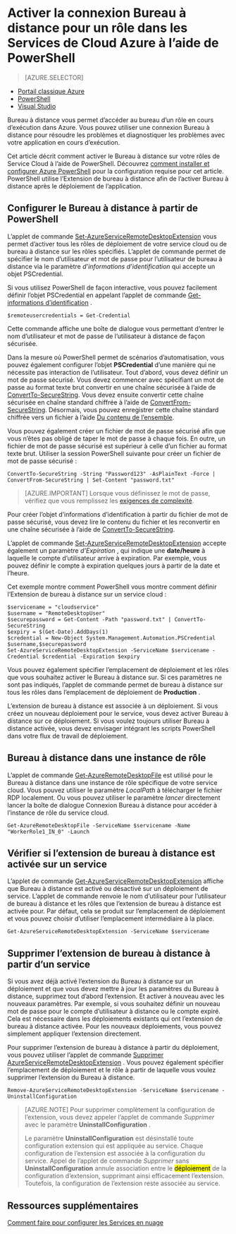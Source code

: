 <properties
pageTitle="Activer la connexion Bureau à distance pour un rôle dans les Services de Cloud Azure à l’aide de PowerShell"
description="Comment configurer votre application de service cloud azure à l’aide de PowerShell pour autoriser les connexions Bureau à distance"
services="cloud-services"
documentationCenter=""
authors="thraka"
manager="timlt"
editor=""/>
<tags
ms.service="cloud-services"
ms.workload="tbd"
ms.tgt_pltfrm="na"
ms.devlang="na"
ms.topic="article"
ms.date="08/05/2016"
ms.author="adegeo"/>

# <a name="enable-remote-desktop-connection-for-a-role-in-azure-cloud-services-using-powershell"></a>Activer la connexion Bureau à distance pour un rôle dans les Services de Cloud Azure à l’aide de PowerShell

>[AZURE.SELECTOR]
- [Portail classique Azure](cloud-services-role-enable-remote-desktop.md)
- [PowerShell](cloud-services-role-enable-remote-desktop-powershell.md)
- [Visual Studio](../vs-azure-tools-remote-desktop-roles.md)


Bureau à distance vous permet d’accéder au bureau d’un rôle en cours d’exécution dans Azure. Vous pouvez utiliser une connexion Bureau à distance pour résoudre les problèmes et diagnostiquer les problèmes avec votre application en cours d’exécution.

Cet article décrit comment activer le Bureau à distance sur votre rôles de Service Cloud à l’aide de PowerShell. Découvrez [comment installer et configurer Azure PowerShell](../powershell-install-configure.md) pour la configuration requise pour cet article. PowerShell utilise l’Extension de bureau à distance afin de l’activer Bureau à distance après le déploiement de l’application.


## <a name="configure-remote-desktop-from-powershell"></a>Configurer le Bureau à distance à partir de PowerShell

L’applet de commande [Set-AzureServiceRemoteDesktopExtension](https://msdn.microsoft.com/library/azure/dn495117.aspx) vous permet d’activer tous les rôles de déploiement de votre service cloud ou de bureau à distance sur les rôles spécifiés. L’applet de commande permet de spécifier le nom d’utilisateur et mot de passe pour l’utilisateur de bureau à distance via le paramètre *d’informations d’identification* qui accepte un objet PSCredential.

Si vous utilisez PowerShell de façon interactive, vous pouvez facilement définir l’objet PSCredential en appelant l’applet de commande [Get-informations d’identification](https://technet.microsoft.com/library/hh849815.aspx) .

```
$remoteusercredentials = Get-Credential
```

Cette commande affiche une boîte de dialogue vous permettant d’entrer le nom d’utilisateur et mot de passe de l’utilisateur à distance de façon sécurisée.

Dans la mesure où PowerShell permet de scénarios d’automatisation, vous pouvez également configurer l’objet **PSCredential** d’une manière qui ne nécessite pas interaction de l’utilisateur. Tout d’abord, vous devez définir un mot de passe sécurisé. Vous devez commencer avec spécifiant un mot de passe au format texte brut convertir en une chaîne sécurisée à l’aide de [ConvertTo-SecureString](https://technet.microsoft.com/library/hh849818.aspx). Vous devez ensuite convertir cette chaîne sécurisée en chaîne standard chiffrée à l’aide de [ConvertFrom-SecureString](https://technet.microsoft.com/library/hh849814.aspx). Désormais, vous pouvez enregistrer cette chaîne standard chiffrée vers un fichier à l’aide [Du contenu de l’ensemble](https://technet.microsoft.com/library/ee176959.aspx).

Vous pouvez également créer un fichier de mot de passe sécurisé afin que vous n’êtes pas obligé de taper le mot de passe à chaque fois. En outre, un fichier de mot de passe sécurisé est supérieur à celle d’un fichier au format texte brut. Utiliser la session PowerShell suivante pour créer un fichier de mot de passe sécurisé :

```
ConvertTo-SecureString -String "Password123" -AsPlainText -Force | ConvertFrom-SecureString | Set-Content "password.txt"
```

>[AZURE.IMPORTANT] Lorsque vous définissez le mot de passe, vérifiez que vous remplissez les [exigences de complexité](https://technet.microsoft.com/library/cc786468.aspx).

Pour créer l’objet d’informations d’identification à partir du fichier de mot de passe sécurisé, vous devez lire le contenu du fichier et les reconvertir en une chaîne sécurisée à l’aide de [ConvertTo-SecureString](https://technet.microsoft.com/library/hh849818.aspx).

L’applet de commande [Set-AzureServiceRemoteDesktopExtension](https://msdn.microsoft.com/library/azure/dn495117.aspx) accepte également un paramètre *d’Expiration* , qui indique une **date/heure** à laquelle le compte d’utilisateur arrive à expiration. Par exemple, vous pouvez définir le compte à expiration quelques jours à partir de la date et l’heure.

Cet exemple montre comment PowerShell vous montre comment définir l’Extension de bureau à distance sur un service cloud :

```
$servicename = "cloudservice"
$username = "RemoteDesktopUser"
$securepassword = Get-Content -Path "password.txt" | ConvertTo-SecureString
$expiry = $(Get-Date).AddDays(1)
$credential = New-Object System.Management.Automation.PSCredential $username,$securepassword
Set-AzureServiceRemoteDesktopExtension -ServiceName $servicename -Credential $credential -Expiration $expiry
```
Vous pouvez également spécifier l’emplacement de déploiement et les rôles que vous souhaitez activer le Bureau à distance sur. Si ces paramètres ne sont pas indiqués, l’applet de commande permet de bureau à distance sur tous les rôles dans l’emplacement de déploiement de **Production** .

L’extension de bureau à distance est associée à un déploiement. Si vous créez un nouveau déploiement pour le service, vous devez activer Bureau à distance sur ce déploiement. Si vous voulez toujours utiliser Bureau à distance activée, vous devez envisager intégrant les scripts PowerShell dans votre flux de travail de déploiement.


## <a name="remote-desktop-into-a-role-instance"></a>Bureau à distance dans une instance de rôle
L’applet de commande [Get-AzureRemoteDesktopFile](https://msdn.microsoft.com/library/azure/dn495261.aspx) est utilisé pour le Bureau à distance dans une instance de rôle spécifique de votre service cloud. Vous pouvez utiliser le paramètre *LocalPath* à télécharger le fichier RDP localement. Ou vous pouvez utiliser le paramètre *lancer* directement lancer la boîte de dialogue Connexion Bureau à distance pour accéder à l’instance de rôle du service cloud.

```
Get-AzureRemoteDesktopFile -ServiceName $servicename -Name "WorkerRole1_IN_0" -Launch
```


## <a name="check-if-remote-desktop-extension-is-enabled-on-a-service"></a>Vérifier si l’extension de bureau à distance est activée sur un service
L’applet de commande [Get-AzureServiceRemoteDesktopExtension](https://msdn.microsoft.com/library/azure/dn495261.aspx) affiche que Bureau à distance est activé ou désactivé sur un déploiement de service. L’applet de commande renvoie le nom d’utilisateur pour l’utilisateur de bureau à distance et les rôles que l’extension de bureau à distance est activée pour. Par défaut, cela se produit sur l’emplacement de déploiement et vous pouvez choisir d’utiliser l’emplacement intermédiaire à la place.

```
Get-AzureServiceRemoteDesktopExtension -ServiceName $servicename
```

## <a name="remove-remote-desktop-extension-from-a-service"></a>Supprimer l’extension de bureau à distance à partir d’un service
Si vous avez déjà activé l’extension du Bureau à distance sur un déploiement et que vous devez mettre à jour les paramètres du Bureau à distance, supprimez tout d’abord l’extension. Et activer à nouveau avec les nouveaux paramètres. Par exemple, si vous souhaitez définir un nouveau mot de passe pour le compte d’utilisateur à distance ou le compte expiré. Cela est nécessaire dans les déploiements existants qui ont l’extension de bureau à distance activée. Pour les nouveaux déploiements, vous pouvez simplement appliquer l’extension directement.

Pour supprimer l’extension de bureau à distance à partir du déploiement, vous pouvez utiliser l’applet de commande [Supprimer AzureServiceRemoteDesktopExtension](https://msdn.microsoft.com/library/azure/dn495280.aspx) . Vous pouvez également spécifier l’emplacement de déploiement et le rôle à partir de laquelle vous voulez supprimer l’extension du Bureau à distance.

```
Remove-AzureServiceRemoteDesktopExtension -ServiceName $servicename -UninstallConfiguration
```

>[AZURE.NOTE] Pour supprimer complètement la configuration de l’extension, vous devez appeler l’applet de commande *Supprimer* avec le paramètre **UninstallConfiguration** .
>
>Le paramètre **UninstallConfiguration** est désinstallé toute configuration extension qui est appliquée au service. Chaque configuration de l’extension est associée à la configuration du service. Appel de l’applet de commande *Supprimer* sans **UninstallConfiguration** annule association entre le <mark>déploiement</mark> de la configuration d’extension, supprimant ainsi efficacement l’extension. Toutefois, la configuration de l’extension reste associée au service.



## <a name="additional-resources"></a>Ressources supplémentaires

[Comment faire pour configurer les Services en nuage](cloud-services-how-to-configure.md)
